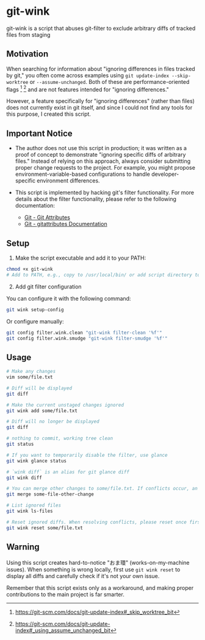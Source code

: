 # git-wink

git-wink is a script that abuses git-filter to exclude arbitrary diffs of tracked files from staging

## Motivation

When searching for information about "ignoring differences in files tracked by git," you often come across examples using `git update-index --skip-worktree` or `--assume-unchanged`. Both of these are performance-oriented flags [^sw] [^au] and are not features intended for "ignoring differences."

However, a feature specifically for "ignoring differences" (rather than files) does not currently exist in git itself, and since I could not find any tools for this purpose, I created this script.

[^sw]: https://git-scm.com/docs/git-update-index#_skip_worktree_bit 
[^au]: https://git-scm.com/docs/git-update-index#_using_assume_unchanged_bit

## Important Notice

- The author does not use this script in production; it was written as a proof of concept to demonstrate "ignoring specific diffs of arbitrary files." Instead of relying on this approach, always consider submitting proper change requests to the project. For example, you might propose environment-variable-based configurations to handle developer-specific environment differences.

- This script is implemented by hacking git's filter functionality. For more details about the filter functionality, please refer to the following documentation:
    - [Git - Git Attributes](https://git-scm.com/book/en/v2/Customizing-Git-Git-Attributes)
    - [Git - gitattributes Documentation](https://git-scm.com/docs/gitattributes#_filter)

## Setup

1. Make the script executable and add it to your PATH:

```bash
chmod +x git-wink
# Add to PATH, e.g., copy to /usr/local/bin/ or add script directory to PATH
```

2. Add git filter configuration

You can configure it with the following command:

```sh
git wink setup-config
```

Or configure manually:

```bash
git config filter.wink.clean "git-wink filter-clean '%f'"
git config filter.wink.smudge "git-wink filter-smudge '%f'"
```

## Usage

```bash
# Make any changes
vim some/file.txt

# Diff will be displayed
git diff

# Make the current unstaged changes ignored
git wink add some/file.txt

# Diff will no longer be displayed
git diff

# nothing to commit, working tree clean
git status

# If you want to temporarily disable the filter, use glance
git wink glance status

# `wink diff` is an alias for git glance diff
git wink diff

# You can merge other changes to some/file.txt. If conflicts occur, an error will be raised
git merge some-file-other-change

# List ignored files
git wink ls-files

# Reset ignored diffs. When resolving conflicts, please reset once first
git wink reset some/file.txt

```

## Warning

Using this script creates hard-to-notice "おま環" (works-on-my-machine issues). When something is wrong locally, first use `git wink reset` to display all diffs and carefully check if it's not your own issue.

Remember that this script exists only as a workaround, and making proper contributions to the main project is far smarter.
